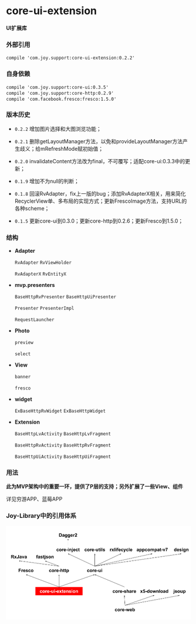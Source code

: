 # core-ui-extension

**UI扩展库**

### 外部引用

```
compile 'com.joy.support:core-ui-extension:0.2.2'
```

### 自身依赖

```
compile 'com.joy.support:core-ui:0.3.5'
compile 'com.joy.support:core-http:0.2.9'
compile 'com.facebook.fresco:fresco:1.5.0'
```

### 版本历史

- `0.2.2` 增加图片选择和大图浏览功能；

- `0.2.1` 删除getLayoutManager方法，以免和provideLayoutManager方法产生歧义；给mRefreshMode赋初始值；

- `0.2.0` invalidateContent方法改为final，不可覆写；适配core-ui:0.3.3中的更新；

- `0.1.9` 增加不为null的判断；

- `0.1.8` 回滚RvAdapter，fix上一版的bug；添加RvAdapterX相关，用来简化RecyclerView单、多布局的实现方式；更新FrescoImage方法，支持URL的各种scheme；

- `0.1.5` 更新core-ui到0.3.0；更新core-http到0.2.6；更新Fresco到1.5.0；

### 结构

- **Adapter**

    `RvAdapter` `RvViewHolder`

    `RvAdapterX` `RvEntityX`

- **mvp.presenters**

    `BaseHttpRvPresenter` `BaseHttpUiPresenter`

    `Presenter` `PresenterImpl`

    `RequestLauncher`

- **Photo**

    `preview`

    `select`

- **View**

    `banner`

    `fresco`

- **widget**

    `ExBaseHttpRvWidget` `ExBaseHttpWidget`

- **Extension**

    `BaseHttpLvActivity` `BaseHttpLvFragment`

    `BaseHttpRvActivity` `BaseHttpRvFragment`

    `BaseHttpUiActivity` `BaseHttpUiFragment`

### 用法

**此为MVP架构中的重要一环，提供了P层的支持；另外扩展了一些View、组件**

详见穷游APP、蓝莓APP

### Joy-Library中的引用体系

![](core-ui-extension.png)
